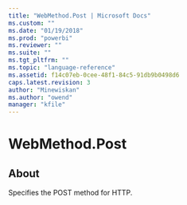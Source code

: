 ```yaml
---
title: "WebMethod.Post | Microsoft Docs"
ms.custom: ""
ms.date: "01/19/2018"
ms.prod: "powerbi"
ms.reviewer: ""
ms.suite: ""
ms.tgt_pltfrm: ""
ms.topic: "language-reference"
ms.assetid: f14c07eb-0cee-48f1-84c5-91db9b0498d6
caps.latest.revision: 3
author: "Minewiskan"
ms.author: "owend"
manager: "kfile"
---
```

# WebMethod.Post
## About  
Specifies the POST method for HTTP.  
